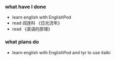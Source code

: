 ### what have I done
* learn english with EnglishPod
* read 阎连科 《日光流年》
* read 《英语的原理》

### what plans do
* learn english with EnglishPod and tyr to use italki
